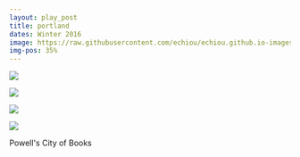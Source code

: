 ```yaml
---
layout: play_post
title: portland
dates: Winter 2016
image: https://raw.githubusercontent.com/echiou/echiou.github.io-images/master/FFF/FFF05/4.jpg
img-pos: 35%
---
```


![][Sign]

![][WWonderland]

![][Heart]

![][Powell's]

Powell's City of Books

[WWonderland]: https://raw.githubusercontent.com/echiou/echiou.github.io-images/master/FFF/FFF04/1.jpg
[Heart]: https://raw.githubusercontent.com/echiou/echiou.github.io-images/master/FFF/FFF04/2.jpg
[Powell's]: https://raw.githubusercontent.com/echiou/echiou.github.io-images/master/FFF/FFF04/4.jpg
[Sign]: https://raw.githubusercontent.com/echiou/echiou.github.io-images/master/FFF/FFF05/4.jpg
